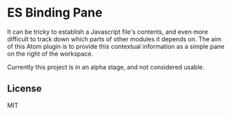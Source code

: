 # ES Binding Pane

It can be tricky to establish a Javascript file's contents, and even more difficult to track down which parts of other modules it depends on. The aim of this Atom plugin is to provide this contextual information as a simple pane on the right of the workspace.

Currently this project is in an alpha stage, and not considered usable.

## License

MIT
